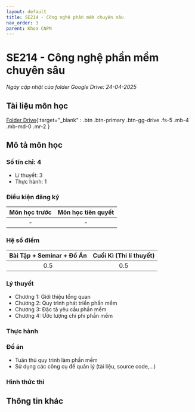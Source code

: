 ```yaml
---
layout: default
title: SE214 - Công nghệ phần mềm chuyên sâu
nav_order: 3
parent: Khoa CNPM
---
```


# SE214 - Công nghệ phần mềm chuyên sâu

*Ngày cập nhật của folder Google Drive: 24-04-2025*
## Tài liệu môn học

[Folder Drive](https://drive.google.com/drive/folders/11o9IsH4PphPj12D4vGmRRR_bUdgKilJn?usp=drive_link){:target="_blank" : .btn .btn-primary .btn-gg-drive .fs-5 .mb-4 .mb-md-0 .mr-2 }

## Mô tả môn học


### Số tín chỉ: 4
- Lí thuyết: 3
- Thực hành: 1

### Điều kiện đăng ký

| Môn học trước| Môn học tiên quyết  |
|------|-----|
| <center>-</center>| <center>-</center>|

### Hệ số điểm
|   Bài Tập + Seminar + Đồ Án  |  Cuối Kì (Thi lí thuyết) |
|------|-----|
| <center> 0.5 </center> | <center>0.5 </center> |

### Lý thuyết

- Chương 1: Giới thiệu tổng quan
- Chương 2: Quy trình phát triển phần mềm
- Chương 3: Đặc tả yêu cầu phần mềm
- Chương 4: Ước lượng chi phí phần mềm

### Thực hành


### Đồ án
- Tuân thủ quy trình làm phần mềm
- Sử dụng các công cụ để quản lý (tài liệu, source code,...)

### Hình thức thi
    
## Thông tin khác
